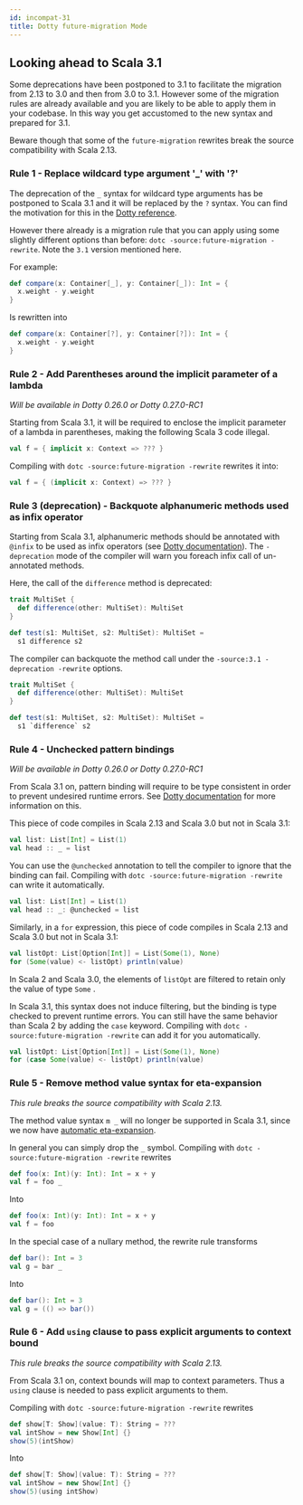 ```yaml
---
id: incompat-31
title: Dotty future-migration Mode
---
```

## Looking ahead to Scala 3.1

Some deprecations have been postponed to 3.1 to facilitate the migration from 2.13 to 3.0 and then from 3.0 to 3.1.
However some of the migration rules are already available and you are likely to be able to apply them in your codebase.
In this way you get accustomed to the new syntax and prepared for 3.1.

Beware though that some of the `future-migration` rewrites break the source compatibility with Scala 2.13.

### Rule 1 - Replace wildcard type argument '_' with '?'

The deprecation of the `_` syntax for wildcard type arguments has be postponed to Scala 3.1 and it will be replaced by the `?` syntax. You can find the motivation for this in the [Dotty reference](https://dotty.epfl.ch/docs/reference/changed-features/wildcards.html).

However there already is a migration rule that you can apply using some slightly different options than before: `dotc -source:future-migration -rewrite`. Note the `3.1` version mentioned here.

For example:

```scala
def compare(x: Container[_], y: Container[_]): Int = {
  x.weight - y.weight
}
```

Is rewritten into

```scala
def compare(x: Container[?], y: Container[?]): Int = {
  x.weight - y.weight
}
```

### Rule 2 - Add Parentheses around the implicit parameter of a lambda

*Will be available in Dotty 0.26.0 or Dotty 0.27.0-RC1*

Starting from Scala 3.1, it will be required to enclose the implicit parameter of a lambda in parentheses, making the following Scala 3 code illegal.

```scala
val f = { implicit x: Context => ??? }
```

Compiling with `dotc -source:future-migration -rewrite` rewrites it into:

```scala
val f = { (implicit x: Context) => ??? }
```

### Rule 3 (deprecation) - Backquote alphanumeric methods used as infix operator

Starting from Scala 3.1, alphanumeric methods should be annotated with `@infix` to be used as infix operators (see [Dotty documentation](https://dotty.epfl.ch/docs/reference/changed-features/operators.html#the-infix-annotation)).
The `-deprecation` mode of the compiler will warn you foreach infix call of un-annotated methods.

Here, the call of the `difference` method is deprecated:

```scala
trait MultiSet {
  def difference(other: MultiSet): MultiSet
}

def test(s1: MultiSet, s2: MultiSet): MultiSet = 
  s1 difference s2
```

The compiler can backquote the method call under the `-source:3.1 -deprecation -rewrite` options.

```scala
trait MultiSet {
  def difference(other: MultiSet): MultiSet
}

def test(s1: MultiSet, s2: MultiSet): MultiSet = 
  s1 `difference` s2
```

### Rule 4 - Unchecked pattern bindings

*Will be available in Dotty 0.26.0 or Dotty 0.27.0-RC1*

From Scala 3.1 on, pattern binding will require to be type consistent in order to prevent undesired runtime errors.
See [Dotty documentation](https://dotty.epfl.ch/docs/reference/changed-features/pattern-bindings.html) for more information on this.

This piece of code compiles in Scala 2.13 and Scala 3.0 but not in Scala 3.1:

```scala
val list: List[Int] = List(1)
val head :: _ = list
```

You can use the `@unchecked` annotation to tell the compiler to ignore that the binding can fail.
Compiling with `dotc -source:future-migration -rewrite` can write it automatically.

```scala
val list: List[Int] = List(1)
val head :: _: @unchecked = list
```

Similarly, in a `for` expression, this piece of code compiles in Scala 2.13 and Scala 3.0 but not in Scala 3.1:

```scala
val listOpt: List[Option[Int]] = List(Some(1), None)
for (Some(value) <- listOpt) println(value)
```

In Scala 2 and Scala 3.0, the elements of `listOpt` are filtered to retain only the value of type `Some` .

In Scala 3.1, this syntax does not induce filtering, but the binding is type checked to prevent runtime errors.
You can still have the same behavior than Scala 2 by adding the `case` keyword.
Compiling with `dotc -source:future-migration -rewrite` can add it for you automatically.

```scala
val listOpt: List[Option[Int]] = List(Some(1), None)
for (case Some(value) <- listOpt) println(value)
```

### Rule 5 - Remove method value syntax for eta-expansion

*This rule breaks the source compatibility with Scala 2.13.*

The method value syntax `m _` will no longer be supported in Scala 3.1, since we now have [automatic eta-expansion](https://dotty.epfl.ch/docs/reference/changed-features/eta-expansion-spec.html).

In general you can simply drop the `_` symbol.
Compiling with `dotc -source:future-migration -rewrite` rewrites

```scala
def foo(x: Int)(y: Int): Int = x + y
val f = foo _
```

Into

```scala
def foo(x: Int)(y: Int): Int = x + y
val f = foo
```

In the special case of a nullary method, the rewrite rule transforms

```scala
def bar(): Int = 3
val g = bar _
```

Into

```scala
def bar(): Int = 3
val g = (() => bar())
```

### Rule 6 - Add `using` clause to pass explicit arguments to context bound

*This rule breaks the source compatibility with Scala 2.13.*

From Scala 3.1 on, context bounds will map to context parameters.
Thus a `using` clause is needed to pass explicit arguments to them.

Compiling with `dotc -source:future-migration -rewrite` rewrites

```scala
def show[T: Show](value: T): String = ???
val intShow = new Show[Int] {}
show(5)(intShow)
```

Into

```scala
def show[T: Show](value: T): String = ???
val intShow = new Show[Int] {}
show(5)(using intShow)
```
